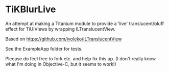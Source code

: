 TiKBlurLive
===========

An attempt at making a Titanium module to provide a 'live' translucent/bluff effect for TiUIViews by wrapping ILTranslucentView.

Based on https://github.com/ivoleko/ILTranslucentView 


See the ExampleApp folder for tests.


Pleease do feel free to fork etc. and help fix this up. (I don't really know what I'm doing in Objective-C, but it seems to work!) 
